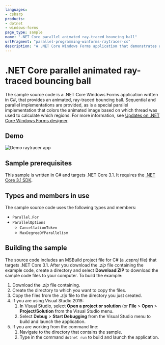 ```yaml
---
languages:
- csharp
products:
- dotnet
- windows-forms
page_type: sample
name: ".NET Core parallel animated ray-traced bouncing ball"
urlFragment: "parallel-programming-winforms-raytracer-cs"
description: "A .NET Core Windows Forms application that demonstrates an animated, ray-traced bouncing ball with parallel programming."
---
```


# .NET Core parallel animated ray-traced bouncing ball

The sample source code is a .NET Core Windows Forms application written in C#, that provides an animated, ray-traced bouncing ball. Sequential and parallel implementations are provided, as is a special parallel implementation that colors the animated image based on which thread was used to calculate which regions. For more information, see [Updates on .NET Core Windows Forms designer](https://devblogs.microsoft.com/dotnet/updates-on-net-core-windows-forms-designer/).

## Demo

![Demo raytracer app](assets/demo.gif)

## Sample prerequisites

This sample is written in C# and targets .NET Core 3.1. It requires the [.NET Core 3.1 SDK](https://dotnet.microsoft.com/download/dotnet-core/3.1).

## Types and members in use

The sample source code uses the following types and members:

- `Parallel.For`
- `ParallelOptions`
  - `CancellationToken`
  - `MaxDegreeOfParallelism`

## Building the sample

The source code includes an MSBuild project file for C# (a *.csproj* file) that targets .NET Core 3.1. After you download the *.zip* file containing the example code, create a directory and select **Download ZIP** to download the sample code files to your computer. To build the example:

1. Download the *.zip* file containing.
1. Create the directory to which you want to copy the files.
1. Copy the files from the *.zip* file to the directory you just created.
1. If you are using Visual Studio 2019:
   1. In Visual Studio, select **Open a project or solution** (or **File** > **Open** > **Project/Solution** from the Visual Studio menu.
   1. Select **Debug** > **Start Debugging** from the Visual Studio menu to build and launch the application.
1. If you are working from the command line:
   1. Navigate to the directory that contains the sample.
   1. Type in the command `dotnet run` to build and launch the application.
